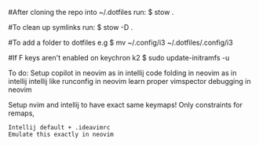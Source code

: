 #After cloning the repo into ~/.dotfiles run:
$ stow .

#To clean up symlinks run:
$ stow -D .

#To add a folder to dotfiles
e.g
$ mv ~/.config/i3 ~/.dotfiles/.config/i3


#If F keys aren't enabled on keychron k2
$ sudo update-initramfs -u


To do:
Setup copilot in neovim as in intellij
code folding in neovim as in intellij
intellij like runconfig in neovim
learn proper vimspector debugging in neovim

Setup nvim and intellij to have exact same keymaps! 
  Only constraints for remaps, 

    Intellij default + .ideavimrc
    Emulate this exactly in neovim

